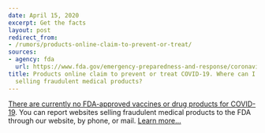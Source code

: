 ```yaml
---
date: April 15, 2020
excerpt: Get the facts
layout: post
redirect_from:
- /rumors/products-online-claim-to-prevent-or-treat/
sources:
- agency: fda
  url: https://www.fda.gov/emergency-preparedness-and-response/coronavirus-disease-2019-covid-19/coronavirus-disease-2019-covid-19-frequently-asked-questions
title: Products online claim to prevent or treat COVID-19. Where can I report websites
  selling fraudulent medical products?
---
```


[There are currently no FDA-approved vaccines or drug products for COVID-19](https://www.fda.gov/consumers/consumer-updates/beware-fraudulent-coronavirus-tests-vaccines-and-treatments). You can report websites selling fraudulent medical products to the FDA through our website, by phone, or mail. [Learn more\...](https://www.fda.gov/safety/report-problem-fda/reporting-unlawful-sales-medical-products-internet)